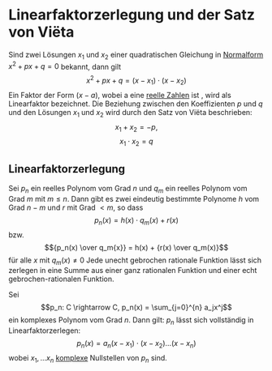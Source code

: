 # Linearfaktorzerlegung und der Satz von Viëta
Sind zwei Lösungen $x_1$ und $x_2$ einer quadratischen Gleichung in [Normalform](Normalform.md) $x^2 + px+q = 0$ bekannt, dann gilt $$x^2 + px+q=(x-x_1) \cdot (x-x_2)$$
Ein Faktor der Form $(x-a)$, wobei a eine [reelle Zahlen](Reelle%20Zahlen.md) ist , wird als Linearfaktor bezeichnet. Die Beziehung zwischen den Koeffizienten $p$ und $q$ und den Lösungen $x_1$ und $x_2$ wird durch den Satz von Viëta beschrieben: 
$$x_1 + x_2 = -p,$$$$x_1 \cdot x_2 = q$$
## Linearfaktorzerlegung
Sei $p_n$ ein reelles Polynom vom Grad $n$ und $q_m$ ein reelles Polynom vom Grad $m$ mit $m \leq n$. Dann gibt es zwei eindeutig bestimmte Polynome $h$ vom Grad $n-m$ und $r$ mit Grad $<m$, so dass
$$p_n(x) = h(x) \cdot q_m(x) + r(x)$$
bzw.
$${p_n(x) \over q_m{x}} = h(x) + {r(x) \over q_m(x)}$$
für alle $x$ mit $q_m(x) \not = 0$
Jede unecht gebrochen rationale Funktion lässt sich zerlegen in eine Summe aus einer ganz rationalen Funktion und einer echt gebrochen-rationalen Funktion.

Sei $$p_n: C \rightarrow C, p_n(x) = \sum_{j=0}^{n} a_jx^j$$
ein komplexes Polynom vom Grad $n$.
Dann gilt:
$p_n$ lässt sich vollständig in Linearfaktorzerlegen:
$$p_n(x) = a_n(x-x_1) \cdot (x-x_2)...(x-x_n)$$
wobei $x_1,...x_n$ [komplexe](Komplexe%20Zahlen.md) Nullstellen von $p_n$ sind.

